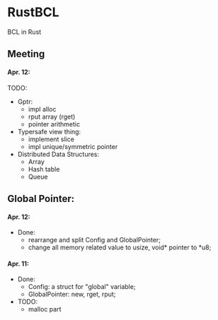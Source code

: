 # RustBCL
BCL in Rust

## Meeting
#### Apr. 12:
TODO:
- Gptr:
  - impl alloc
  - rput array (rget)
  - pointer arithmetic
- Typersafe view thing:
  - implement slice
  - impl unique/symmetric pointer
- Distributed Data Structures:
  - Array
  - Hash table
  - Queue

## Global Pointer:
#### Apr. 12:
- Done:
  - rearrange and split Config and GlobalPointer;
  - change all memory related value to usize, void\* pointer to \*u8;

#### Apr. 11:
- Done:
  - Config: a struct for "global" variable;
  - GlobalPointer: new, rget, rput;
- TODO:
  - malloc part